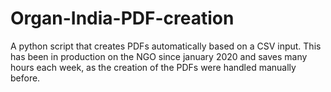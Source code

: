 # Organ-India-PDF-creation
A python script that creates PDFs automatically based on a CSV input. This has been in production on the NGO since january 2020 and saves many hours each week, as the creation of the PDFs were handled manually before.  
